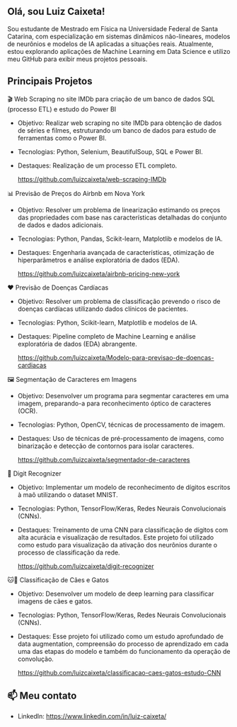 ## Olá, sou Luiz Caixeta!

Sou estudante de Mestrado em Física na Universidade Federal de Santa Catarina, com especialização em sistemas dinâmicos não-lineares, modelos de neurônios e modelos de IA aplicadas a situações reais. Atualmente, estou explorando aplicações de Machine Learning em Data Science e utilizo meu GitHub para exibir meus projetos pessoais.

## Principais Projetos

🎬 Web Scraping no site IMDb para criação de um banco de dados SQL (processo ETL) e estudo do Power BI
+ Objetivo: Realizar web scraping no site IMDb para obtenção de dados de séries e filmes, estruturando um banco de dados para estudo de ferramentas como o Power BI.
+ Tecnologias: Python, Selenium, BeautifulSoup, SQL e Power BI.
+ Destaques: Realização de um processo ETL completo.
  
  https://github.com/luizcaixeta/web-scraping-IMDb

📊 Previsão de Preços do Airbnb em Nova York
+ Objetivo: Resolver um problema de linearização estimando os preços das propriedades com base nas características detalhadas do conjunto de dados e dados adicionais.
+ Tecnologias: Python, Pandas, Scikit-learn, Matplotlib e modelos de IA.
+ Destaques: Engenharia avançada de características, otimização de hiperparâmetros e análise exploratória de dados (EDA).

  https://github.com/luizcaixeta/airbnb-pricing-new-york

❤️ Previsão de Doenças Cardíacas
+ Objetivo: Resolver um problema de classificação prevendo o risco de doenças cardíacas utilizando dados clínicos de pacientes.
+ Tecnologias: Python, Scikit-learn, Matplotlib e modelos de IA.
+ Destaques: Pipeline completo de Machine Learning e análise exploratória de dados (EDA) abrangente.

  https://github.com/luizcaixeta/Modelo-para-previsao-de-doencas-cardiacas

🖼️ Segmentação de Caracteres em Imagens
+ Objetivo: Desenvolver um programa para segmentar caracteres em uma imagem, preparando-a para reconhecimento óptico de caracteres (OCR).
+ Tecnologias: Python, OpenCV, técnicas de processamento de imagem.
+ Destaques: Uso de técnicas de pré-processamento de imagens, como binarização e detecção de contornos para isolar caracteres.

  https://github.com/luizcaixeta/segmentador-de-caracteres

🔢 Digit Recognizer
+ Objetivo: Implementar um modelo de reconhecimento de dígitos escritos à maõ utilizando o dataset MNIST.
+ Tecnologias: Python, TensorFlow/Keras, Redes Neurais Convolucionais (CNNs).
+ Destaques: Treinamento de uma CNN para classificação de dígitos com alta acurácia e visualização de resultados. Este projeto foi utilizado como estudo para visualização da ativação dos neurônios durante o processo de classificação da rede.

  https://github.com/luizcaixeta/digit-recognizer

🐱🐶 Classificação de Cães e Gatos
+ Objetivo: Desenvolver um modelo de deep learning para classificar imagens de cães e gatos.
+ Tecnologias: Python, TensorFlow/Keras, Redes Neurais Convolucionais (CNNs).
+ Destaques: Esse projeto foi utilizado como um estudo aprofundado de data augmentation, compreensão do processo de aprendizado em cada uma das etapas do modelo e também do funcionamento da operação de convolução.

  https://github.com/luizcaixeta/classificacao-caes-gatos-estudo-CNN
  
## 📫 Meu contato
- LinkedIn: https://www.linkedin.com/in/luiz-caixeta/

